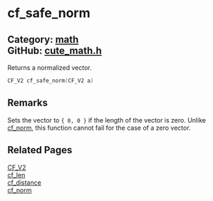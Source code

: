[](../header.md ':include')

# cf_safe_norm

Category: [math](/api_reference?id=math)  
GitHub: [cute_math.h](https://github.com/RandyGaul/cute_framework/blob/master/include/cute_math.h)  
---

Returns a normalized vector.

```cpp
CF_V2 cf_safe_norm(CF_V2 a)
```

## Remarks

Sets the vector to `{ 0, 0 }` if the length of the vector is zero. Unlike [cf_norm](/math/cf_norm.md), this function cannot fail for
the case of a zero vector.

## Related Pages

[CF_V2](/math/cf_v2.md)  
[cf_len](/math/cf_len.md)  
[cf_distance](/math/cf_distance.md)  
[cf_norm](/math/cf_norm.md)  
